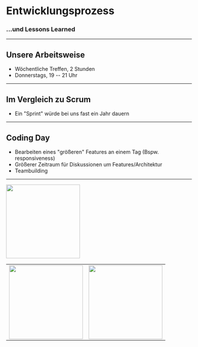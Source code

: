 # Entwicklungsprozess
### ...und Lessons Learned

---

## Unsere Arbeitsweise

- Wöchentliche Treffen, 2 Stunden
- Donnerstags, 19 -- 21 Uhr

----

## Im Vergleich zu Scrum

- Ein "Sprint" würde bei uns fast ein Jahr dauern

---

## Coding Day

- Bearbeiten eines "größeren" Features an einem Tag (Bspw. responsiveness)
- Größerer Zeitraum für Diskussionen um Features/Architektur
- Teambuilding

----

<table class="clear centered padded">
    <tr>
        <td><img src="img/Coding_1.JPG" height="200px"></td>
        <td><img src="img/Coding_2.JPG" height="200px"></td>
    </tr>
    <img src="img/Coding_3.JPG" height="200px">
    <tr style="font-size: 10px">
    </tr>
</table>
